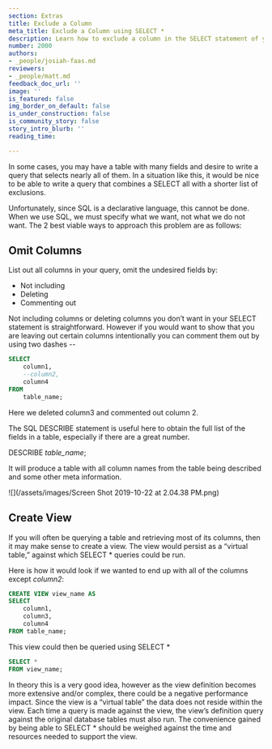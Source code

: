 ```yaml
---
section: Extras
title: Exclude a Column
meta_title: Exclude a Column using SELECT *
description: Learn how to exclude a column in the SELECT statement of your query
number: 2000
authors:
- _people/josiah-faas.md
reviewers:
- _people/matt.md
feedback_doc_url: ''
image: ''
is_featured: false
img_border_on_default: false
is_under_construction: false
is_community_story: false
story_intro_blurb: ''
reading_time: 

---
```

In some cases, you may have a table with many fields and desire to write a query that selects nearly all of them. In a situation like this, it would be nice to be able to write a query that combines a SELECT all with a shorter list of exclusions.

Unfortunately, since SQL is a declarative language, this cannot be done. When we use SQL, we must specify what we want, not what we do not want. The 2 best viable ways to approach this problem are as follows:

## **Omit Columns**

List out all columns in your query, omit the undesired fields by:

* Not including
* Deleting
* Commenting out

Not including columns or deleting columns you don’t want in your SELECT statement is straightforward. However if you would want to show that you are leaving out certain columns intentionally you can comment them out by using two dashes --

```sql
SELECT
	column1,
	--column2,
    column4
FROM
	table_name;
```

Here we deleted column3 and commented out column 2.

The SQL DESCRIBE statement is useful here to obtain the full list of the fields in a table, especially if there are a great number.

DESCRIBE _table_name_;

It will produce a table with all column names from the table being described and some other meta information.

![](/assets/images/Screen Shot 2019-10-22 at 2.04.38 PM.png)

## **Create View**

If you will often be querying a table and retrieving most of its columns, then it may make sense to create a view. The view would persist as a “virtual table,” against which SELECT * queries could be run.

Here is how it would look if we wanted to end up with all of the columns except _column2_:

```sql
CREATE VIEW view_name AS
SELECT
	column1,
	column3,
	column4
FROM table_name;
```

This view could then be queried using SELECT *

```sql
SELECT *
FROM view_name;
```

In theory this is a very good idea, however as the view definition becomes more extensive and/or complex, there could be a negative performance impact. Since the view is a “virtual table” the data does not reside within the view. Each time a query is made against the view, the view’s definition query against the original database tables must also run. The convenience gained by being able to SELECT * should be weighed against the time and resources needed to support the view.